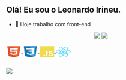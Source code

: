 ## Olá! Eu sou o Leonardo Irineu.

- 🔭 Hoje trabalho com front-end

<div align="center">
 <a href="https://github.com/LeonardoIrineu">
 <img height="180em" src="https://github-readme-stats.vercel.app/api?username=LeonardoIrineu&show_icons=true&theme=merko&include_all_commits=true&count_private=true"/>
 <img height="170em" src="https://github-readme-stats.vercel.app/api/top-langs/?username=LeonardoIrineu&layout=compact&langs_count=7&theme=merko"/>
</div>
<div style="display: inline_block"><br>
 <img align="center" alt="Leo-HTML" height="30" width="40" src="https://raw.githubusercontent.com/devicons/devicon/master/icons/html5/html5-original.svg">
 <img align="center" alt="Leo-CSS" height="30" width="40" src="https://raw.githubusercontent.com/devicons/devicon/master/icons/css3/css3-original.svg">
 <img align="center" alt="Leo-Js" height="30" width="40" src="https://raw.githubusercontent.com/devicons/devicon/master/icons/javascript/javascript-plain.svg">
 <img align="center" alt="Leo-React" height="30" width="40" src="https://raw.githubusercontent.com/devicons/devicon/master/icons/react/react-original.svg">
</div>
  
  ##
  
<div>
  <a href="https://wa.me/qr/VUN6GYOZASNXB1" target="_blank"><img src="https://img.shields.io/badge/WhatsApp-25D366?style=for-the-badge&logo=whatsapp&logoColor=white" target="_blank"></a>
  
</div>
